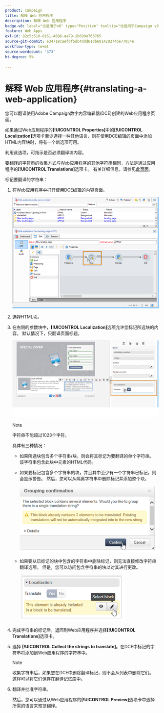 ```yaml
---
product: campaign
title: 解释 Web 应用程序
description: 解释 Web 应用程序
badge-v8: label="也适用于v8" type="Positive" tooltip="也适用于Campaign v8"
feature: Web Apps
exl-id: 82c5c610-8161-4686-aa79-1b690e763765
source-git-commit: e34718caefdf5db4ddd61db601420274be77054e
workflow-type: tm+mt
source-wordcount: '373'
ht-degree: 5%

---
```


# 解释 Web 应用程序{#translating-a-web-application}



您可以翻译使用Adobe Campaign数字内容编辑器(DCE)创建的Web应用程序页面。

如果通过Web应用程序的&#x200B;**[!UICONTROL Properties]**&#x200B;中的&#x200B;**[!UICONTROL Localization]**&#x200B;选项卡至少选择一种其他语言，则在使用DCE编辑的页面中添加HTML内容块时，将有一个新选项可用。

利用此选项，可指示是否必须翻译块内容。

要翻译的字符串的收集方式与Web应用程序的其他字符串相同，方法是通过应用程序的&#x200B;**[!UICONTROL Translations]**&#x200B;选项卡。 有关详细信息，请参见[此页面](translating-a-web-form.md)。

标记要翻译的字符串：

1. 在Web应用程序中打开使用DCE编辑的内容页面。

   ![](assets/dce_translation_3.png)

1. 选择HTML块。
1. 在右侧的参数块中，**[!UICONTROL Localization]**&#x200B;选项允许您标记所选块的内容。 默认情况下，只翻译页面标题。

   ![](assets/dce_translation_1.png)

   >[!NOTE]
   >
   >字符串不能超过1023个字符。

   具体有三种情况：

   * 如果所选块包含多个字符串/块，则会将其标记为要翻译的单个字符串。 该字符串包含此块中元素的HTML代码。
   * 如果要标记包含多个字符串的块，并且其中至少有一个字符串已标记，则会显示警告。 然后，您可以从隔离字符串中删除标记并添加整个块。

     ![](assets/dce_translation_4.png)

   * 如果要从已标记的块中包含的字符串中删除标记，则无法直接修改字符串翻译选项。 但是，您可以访问包含字符串的块以对其进行更改。

     ![](assets/dce_translation_2.png)

1. 完成字符串的标记后，返回到Web应用程序并选择&#x200B;**[!UICONTROL Translations]**&#x200B;选项卡。
1. 选择 **[!UICONTROL Collect the strings to translate]**。在DCE中标记的字符串将添加到Web应用程序的字符串中。

   >[!NOTE]
   >
   >收集字符串后，如果您在DCE中删除翻译标记，则不会从列表中删除它们。 这样可以将它们保存在翻译记忆库中。

1. 翻译并批准字符串。

   然后，您可以通过从Web应用程序的&#x200B;**[!UICONTROL Preview]**&#x200B;选项卡中选择所需的语言来预览翻译。
